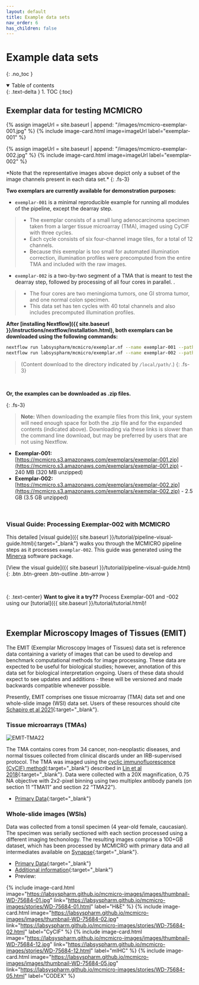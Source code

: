 ```yaml
---
layout: default
title: Example data sets
nav_order: 6
has_children: false
---
```

# Example data sets
{: .no_toc }

<details open markdown="block">
  <summary>
    Table of contents
  </summary>
  {: .text-delta }
1. TOC
{:toc}
</details>

## Exemplar data for testing MCMICRO

<div class="basic-grid mt-6">

{% assign imageUrl = site.baseurl | append: "/images/mcmicro-exemplar-001.jpg" %}
{% include image-card.html 
    image=imageUrl
    label="exemplar-001"
%}

{% assign imageUrl = site.baseurl | append: "/images/mcmicro-exemplar-002.jpg" %}
{% include image-card.html 
    image=imageUrl
    label="exemplar-002"
%}

</div><!-- end grid -->
*Note that the representative images above depict only a subset of the image channels present in each data set.*
{: .fs-3}

<br>

**Two exemplars are currently available for demonstration purposes:**
* `exemplar-001` is a minimal reproducible example for running all modules of the pipeline, except the dearray step. 
>* The exemplar consists of a small lung adenocarcinoma specimen taken from a larger tissue microarray (TMA), imaged using CyCIF with three cycles. 
>* Each cycle consists of six four-channel image tiles, for a total of 12 channels. 
>* Because this exemplar is too small for automated illumination correction, illumination profiles were precomputed from the entire TMA and included with the raw images.

* `exemplar-002` is a two-by-two segment of a TMA that is meant to test the dearray step, followed by processing of all four cores in parallel. . 
>* The four cores are two meningioma tumors, one GI stroma tumor, and one normal colon specimen. 
>* This data set has ten cycles with 40 total channels and also includes precomputed illumination profiles.

**After [installing Nextflow]({{ site.baseurl }}/instructions/nextflow/installation.html), both exemplars can be downloaded using the following commands:**
``` bash
nextflow run labsyspharm/mcmicro/exemplar.nf --name exemplar-001 --path /local/path/
nextflow run labsyspharm/mcmicro/exemplar.nf --name exemplar-002 --path /local/path/
```

>(Content download to the directory indicated by `/local/path/`.)
{: .fs-3}

<br>

**Or, the examples can be downloaded as .zip files.**

{: .fs-3}
> **Note:** When downloading the example files from this link, your system will need enough space for both the .zip file and for the expanded contents (indicated above). Downloading via these links is slower than the command line download, but may be preferred by users that are not using Nextflow.

* **Exemplar-001:** [https://mcmicro.s3.amazonaws.com/exemplars/exemplar-001.zip](https://mcmicro.s3.amazonaws.com/exemplars/exemplar-001.zip) - 240 MB (320 MB unzipped)
* **Exemplar-002:** [https://mcmicro.s3.amazonaws.com/exemplars/exemplar-002.zip](https://mcmicro.s3.amazonaws.com/exemplars/exemplar-002.zip) - 2.5 GB (3.5 GB unzipped)

<br>

### Visual Guide: Processing Exemplar-002 with MCMICRO 
This detailed [visual guide]({{ site.baseurl }}/tutorial/pipeline-visual-guide.html){:target="_blank"}  walks you through the MCMICRO pipeline steps as it processes `exemplar-002`. This guide was generated using the [Minerva]({{base.siteurl}}/modules/#minerva) software package.

[View the visual guide]({{ site.baseurl }}/tutorial/pipeline-visual-guide.html){: .btn .btn-green .btn-outline .btn-arrow }

<br>

{: .text-center}
**Want to give it a try??** Process Exemplar-001 and -002 using our [tutorial]({{ site.baseurl }}/tutorial/tutorial.html)!

<br>

## Exemplar Microscopy Images of Tissues (EMIT)

The EMIT (Exemplar Microscopy Images of Tissues) data set is reference data containing a variety of images that can be used to develop and benchmark computational methods for image processing. These data are expected to be useful for biological studies; however, annotation of this data set for biological interpretation ongoing. Users of these data should expect to see updates and additions - these will be versioned and made backwards compatible whenever possible.

Presently, EMIT comprises one tissue microarray (TMA) data set and one whole-slide image (WSI) data set. Users of these resources should cite [Schapiro et al 2021](https://doi.org/10.1038/s41592-021-01308-y){:target="_blank"}.


### Tissue microarrays (TMAs)

<img src="{{ site.baseurl }}/images/EMIT_TMA22.png" alt="EMIT-TMA22">

The TMA contains cores from 34 cancer, non-neoplastic diseases, and normal tissues collected from clinical discards under an IRB-supervised protocol. The TMA was imaged using the [cyclic immunofluorescence (CyCIF) method](https://www.cycif.org/){:target="_blank"} described in [Lin et al 2018](https://elifesciences.org/articles/31657){:target="_blank"}. Data were collected with a 20X magnification, 0.75 NA objective with 2x2-pixel binning using two multiplex antibody panels (on section 11 “TMA11” and section 22 “TMA22").

* [Primary Data](https://www.synapse.org/#!Synapse:syn22345748/wiki/609239){:target="_blank"}

### Whole-slide images (WSIs)

Data was collected from a tonsil specimen (4 year-old female, caucasian). The specimen was serially sectioned with each section processed using a different imaging techonology. The resulting images comprise a 100+GB dataset, which has been processed by MCMICRO with primary data and all intermediates available on [Synapse](https://www.synapse.org/#!Synapse:syn24849819/wiki/608441){:target="_blank"}.

* [Primary Data](https://www.synapse.org/#!Synapse:syn24849819/wiki/608441){:target="_blank"}
* [Additional information](https://labsyspharm.github.io/mcmicro-images/){:target="_blank"}
* Preview:

<div class="basic-grid four-column">

{% include image-card.html 
    image="https://labsyspharm.github.io/mcmicro-images/images/thumbnail-WD-75684-01.jpg"
    link="https://labsyspharm.github.io/mcmicro-images/stories/WD-75684-01.html"
    label="H&E"
%}
{% include image-card.html 
    image="https://labsyspharm.github.io/mcmicro-images/images/thumbnail-WD-75684-02.jpg"
    link="https://labsyspharm.github.io/mcmicro-images/stories/WD-75684-02.html"
    label="CyCIF"
%}
{% include image-card.html 
    image="https://labsyspharm.github.io/mcmicro-images/images/thumbnail-WD-75684-12.jpg"
    link="https://labsyspharm.github.io/mcmicro-images/stories/WD-75684-12.html"
    label="mIHC"
%}
{% include image-card.html 
    image="https://labsyspharm.github.io/mcmicro-images/images/thumbnail-WD-75684-05.jpg"
    link="https://labsyspharm.github.io/mcmicro-images/stories/WD-75684-05.html"
    label="CODEX"
%}

</div><!-- end grid -->
